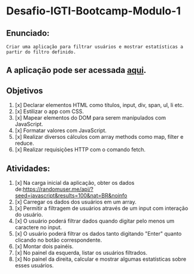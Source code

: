 # Desafio-IGTI-Bootcamp-Modulo-1 
   
  ## Enunciado:
    Criar uma aplicação para filtrar usuários e mostrar estatísticas a partir do filtro definido.
    
 ## A aplicação pode ser acessada <a href="https://desafio-modulo-1.netlify.app"> aqui</a>. 
    
 ## Objetivos
  1. [x] Declarar elementos HTML como títulos, input, div, span, ul, li etc.
  2. [x] Estilizar o app com CSS.
  3. [x] Mapear elementos do DOM para serem manipulados com JavaScript.
  4. [x] Formatar valores com JavaScript.
  5. [x] Realizar diversos cálculos com array methods como map, filter e reduce.
  6. [x] Realizar requisições HTTP com o comando fetch.
  
  
  ## Atividades:
  1. [x] Na carga inicial da aplicação, obter os dados de:https://randomuser.me/api/?seed=javascript&results=100&nat=BR&noinfo 
  2. [x] Carregar os dados dos usuários em um array.
  3. [x] Permitir a filtragem de usuários através de um input com interação do usuário.
  4. [x] O usuário poderá filtrar dados quando digitar pelo menos um caractere no input.
  5. [x] O usuário poderá filtrar os dados tanto digitando "Enter" quanto clicando no botão correspondente.
  6. [x] Montar dois painéis.
  7. [x] No painel da esquerda, listar os usuários filtrados.
  8. [x] No painel da direita, calcular e mostrar algumas estatísticas sobre esses usuários.
